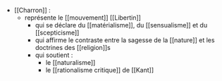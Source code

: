 - [[Charron]] : 
	- représente le [[mouvement]] [[Libertin]]
	  - qui se déclare du [[matérialisme]], du [[sensualisme]] et du [[scepticisme]]
	  - qui affirme le contraste entre la sagesse de la [[nature]] et les doctrines des [[religion]]s
	  - qui soutient :
	    - le [[naturalisme]]
	    - le [[rationalisme critique]] de [[Kant]]